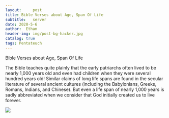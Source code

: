 ```yaml
---
layout:     post
title: Bible Verses about Age, Span Of Life
subtitle:   server
date: 2020-5-6
author:  Ethan
header-img: img/post-bg-hacker.jpg
catalog: true
tags: Pentateuch
---
```




Bible Verses about Age, Span Of Life

The Bible teaches quite plainly that the early patriarchs often lived to be nearly 1,000 years old and even had children when they were several hundred years old! Similar claims of long life spans are found in the secular literature of several ancient cultures (including the Babylonians, Greeks, Romans, Indians, and Chinese). But even a life span of nearly 1,000 years is sadly abbreviated when we consider that God initially created us to live forever.
 
 ![](https://jin2070.github.io/img/101004.png)
 
 
 
  
  
 




